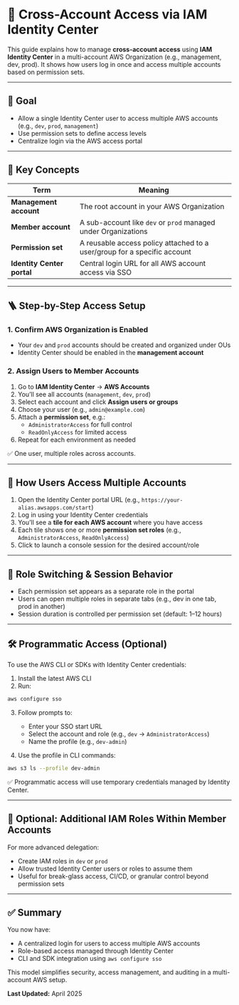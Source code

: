 # 🔄 Cross-Account Access via IAM Identity Center

This guide explains how to manage **cross-account access** using **IAM Identity Center** in a multi-account AWS Organization (e.g., management, dev, prod). It shows how users log in once and access multiple accounts based on permission sets.

---

## 🎯 Goal

- Allow a single Identity Center user to access multiple AWS accounts (e.g., `dev`, `prod`, `management`)
- Use permission sets to define access levels
- Centralize login via the AWS access portal

---

## 🧠 Key Concepts

| Term                      | Meaning                                                                 |
|---------------------------|-------------------------------------------------------------------------|
| **Management account**    | The root account in your AWS Organization                               |
| **Member account**        | A sub-account like `dev` or `prod` managed under Organizations          |
| **Permission set**        | A reusable access policy attached to a user/group for a specific account |
| **Identity Center portal**| Central login URL for all AWS account access via SSO                    |

---

## 🪜 Step-by-Step Access Setup

### 1. Confirm AWS Organization is Enabled

- Your `dev` and `prod` accounts should be created and organized under OUs
- Identity Center should be enabled in the **management account**

### 2. Assign Users to Member Accounts

1. Go to **IAM Identity Center** → **AWS Accounts**
2. You’ll see all accounts (`management`, `dev`, `prod`)
3. Select each account and click **Assign users or groups**
4. Choose your user (e.g., `admin@example.com`)
5. Attach a **permission set**, e.g.:
   - `AdministratorAccess` for full control
   - `ReadOnlyAccess` for limited access
6. Repeat for each environment as needed

✅ One user, multiple roles across accounts.

---

## 🧭 How Users Access Multiple Accounts

1. Open the Identity Center portal URL (e.g., `https://your-alias.awsapps.com/start`)
2. Log in using your Identity Center credentials
3. You’ll see a **tile for each AWS account** where you have access
4. Each tile shows one or more **permission set roles** (e.g., `AdministratorAccess`, `ReadOnlyAccess`)
5. Click to launch a console session for the desired account/role

---

## 🔄 Role Switching & Session Behavior

- Each permission set appears as a separate role in the portal
- Users can open multiple roles in separate tabs (e.g., dev in one tab, prod in another)
- Session duration is controlled per permission set (default: 1–12 hours)

---

## 🛠️ Programmatic Access (Optional)

To use the AWS CLI or SDKs with Identity Center credentials:

1. Install the latest AWS CLI
2. Run:
```bash
aws configure sso
```
3. Follow prompts to:
   - Enter your SSO start URL
   - Select the account and role (e.g., `dev` → `AdministratorAccess`)
   - Name the profile (e.g., `dev-admin`)

4. Use the profile in CLI commands:
```bash
aws s3 ls --profile dev-admin
```

✅ Programmatic access will use temporary credentials managed by Identity Center.

---

## 🔐 Optional: Additional IAM Roles Within Member Accounts

For more advanced delegation:
- Create IAM roles in `dev` or `prod`
- Allow trusted Identity Center users or roles to assume them
- Useful for break-glass access, CI/CD, or granular control beyond permission sets

---

## ✅ Summary

You now have:
- A centralized login for users to access multiple AWS accounts
- Role-based access managed through Identity Center
- CLI and SDK integration using `aws configure sso`

This model simplifies security, access management, and auditing in a multi-account AWS setup.

**Last Updated:** April 2025

